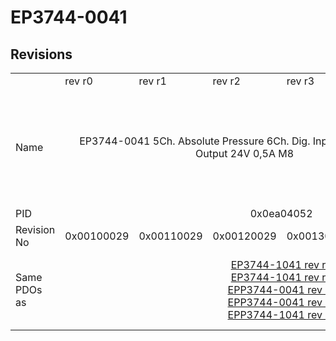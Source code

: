 # EP3744-0041

## Revisions
<table>
<tr>
<td></td>
<td>rev r0</td>
<td>rev r1</td>
<td>rev r2</td>
<td>rev r3</td>
<td>rev r4</td>
<td>rev r5</td>
</tr>
<tr>
<td>Name</td>
<td colspan=5 align="center">EP3744-0041 5Ch. Absolute Pressure 6Ch. Dig. Input 10us 2Ch. Dig. Output 24V 0,5A M8</td>
<td>EP3744-0041 5Ch. Absolute Pressure 1Bar 6Ch. Dig. Input 10us 2Ch. Dig. Output 24V 0,5A M8</td>
</tr>
<tr>
<td>PID</td>
<td colspan=6 align="center">0x0ea04052</td>
</tr>
<tr>
<td>Revision No</td>
<td>0x00100029</td>
<td>0x00110029</td>
<td>0x00120029</td>
<td>0x00130029</td>
<td>0x00140029</td>
<td>0x00150029</td>
</tr>
<tr>
<td>Same PDOs as</td>
<td></td>
<td colspan=4 align="center"><a href="EP3744-1041.md">EP3744-1041 rev r1</a><br/><a href="EP3744-1041.md">EP3744-1041 rev r2</a><br/><a href="EPP3744-0041.md">EPP3744-0041 rev r0</a><br/><a href="EPP3744-0041.md">EPP3744-0041 rev r1</a><br/><a href="EPP3744-1041.md">EPP3744-1041 rev r0</a></td>
<td><a href="EP3744-1041.md">EP3744-1041 rev r5</a><br/><a href="EPP3744-0041.md">EPP3744-0041 rev r2</a><br/><a href="EPP3744-1041.md">EPP3744-1041 rev r4</a></td>
</tr>
</table>
